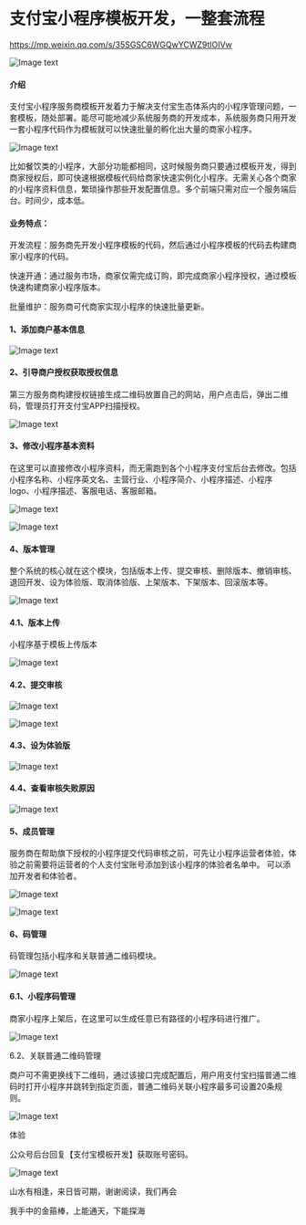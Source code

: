 # 支付宝小程序模板开发，一整套流程

https://mp.weixin.qq.com/s/35SGSC6WGQwYCWZ9tlOIVw

![Image text](https://img-blog.csdnimg.cn/4d0c27b75c63419f8ee9e844dfba57fb.png)

#### 介绍
支付宝小程序服务商模板开发着力于解决支付宝生态体系内的小程序管理问题，一套模板，随处部署。能尽可能地减少系统服务商的开发成本，系统服务商只用开发一套小程序代码作为模板就可以快速批量的孵化出大量的商家小程序。

![Image text](https://img-blog.csdnimg.cn/3fd767bd258c4ca2abbf96d51c317d08.png)

比如餐饮类的小程序，大部分功能都相同，这时候服务商只要通过模板开发，得到商家授权后，即可快速根据模板代码给商家快速实例化小程序。无需关心各个商家的小程序资料信息，繁琐操作那些开发配置信息。多个前端只需对应一个服务端后台。时间少，成本低。

#### 业务特点：

开发流程：服务商先开发小程序模板的代码，然后通过小程序模板的代码去构建商家小程序的代码。

快速开通：通过服务市场，商家仅需完成订购，即完成商家小程序授权，通过模板快速构建商家小程序版本。

批量维护：服务商可代商家实现小程序的快速批量更新。

#### 1、添加商户基本信息

![Image text](https://img-blog.csdnimg.cn/294d45f6cefb453fb563186bffd39488.png)

#### 2、引导商户授权获取授权信息

第三方服务商构建授权链接生成二维码放置自己的网站，用户点击后，弹出二维码，管理员打开支付宝APP扫描授权。

![Image text](https://img-blog.csdnimg.cn/3911369a7e2a467da289d7a0d417ba81.png)

#### 3、修改小程序基本资料

在这里可以直接修改小程序资料，而无需跑到各个小程序支付宝后台去修改。包括小程序名称、小程序英文名、主营行业、小程序简介、小程序描述、小程序logo、小程序描述、客服电话、客服邮箱。

![Image text](https://img-blog.csdnimg.cn/aa3db738795a466988b89578442b97a0.png)

![Image text](https://img-blog.csdnimg.cn/a0ed2c92d0a54e3f9f7fcd17cf82df83.png)

#### 4、版本管理

整个系统的核心就在这个模块，包括版本上传、提交审核、删除版本、撤销审核、退回开发、设为体验版、取消体验版、上架版本、下架版本、回滚版本等。

![Image text](https://img-blog.csdnimg.cn/c82298ccc4934b7da67ffbb8dcdfc38b.png)

#### 4.1、版本上传

小程序基于模板上传版本

![Image text](https://img-blog.csdnimg.cn/f5305b5af158423fbcf1747d6a58a5eb.png)

#### 4.2、提交审核

![Image text](https://img-blog.csdnimg.cn/0aea153082644185a04d44455d7e54ac.png)

![Image text](https://img-blog.csdnimg.cn/1be13d2ed4684dcb925ee26928e3c81b.png)

#### 4.3、设为体验版

![Image text](https://img-blog.csdnimg.cn/aa3f89c6df5f499291120b84d81136ef.png)

#### 4.4、查看审核失败原因

![Image text](https://img-blog.csdnimg.cn/8b17a099108c4b0fafebaf933ef15aec.png)

#### 5、成员管理

服务商在帮助旗下授权的小程序提交代码审核之前，可先让小程序运营者体验，体验之前需要将运营者的个人支付宝账号添加到该小程序的体验者名单中。 可以添加开发者和体验者。

![Image text](https://img-blog.csdnimg.cn/312b025e17fb431f801c864d8f2a29ea.png)

![Image text](https://img-blog.csdnimg.cn/79bb309aa72a47dcb50a691f0b561496.png)

#### 6、码管理

码管理包括小程序和关联普通二维码模块。

![Image text](https://img-blog.csdnimg.cn/bf4adcaa54da422b9fe645b90ea06a06.png)

#### 6.1、小程序码管理

商家小程序上架后，在这里可以生成任意已有路径的小程序码进行推广。

![Image text](https://img-blog.csdnimg.cn/689a9ea0f4104fa782bd6e03180f670c.png)

6.2、关联普通二维码管理

商户可不需更换线下二维码，通过该接口完成配置后，用户用支付宝扫描普通二维码时打开小程序并跳转到指定页面，普通二维码关联小程序最多可设置20条规则。

![Image text](https://img-blog.csdnimg.cn/6d3a482e3dec410f828c5d79bda84a52.png)

体验

公众号后台回复【支付宝模板开发】获取账号密码。

![Image text](https://img-blog.csdnimg.cn/101a73ed0228494786544af811382ace.png)

山水有相逢，来日皆可期，谢谢阅读，我们再会

我手中的金箍棒，上能通天，下能探海
